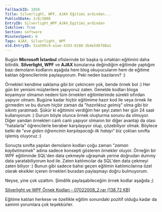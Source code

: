 ```yaml
---
FallbackID: 1950
Title: Silverlight, WPF, AJAX Eğitimi ardından...
PublishDate: 2/8/2008
EntryID: Silverlight_WPF_AJAX_Egitimi_ardindan
IsActive: True
Section: software
MinutesSpent: 0
Tags: AJAX, Silverlight, WPF
old.EntryID: 52a599c9-a1ae-4193-8188-3b4e5d6f80a1
---
```

Bugün **Microsoft İstanbul** ofislerinde bir başka iş ortakları
eğitimini daha bitirdik. **Silverlight, WPF** ve **AJAX** konularına
değindiğim eğitimde yaptığım bazı demoların kodlarını aşağıda hem blog
okuyucularım hem de eğitime katılan öğrencilerimle paylaşıyorum. Peki
neden bazılarını? :)

Örnekleri kendime saklama gibi bir çekincem yok, bende örnek bol :) Her
gün bir yenisini müşterilere yapıyoruz zaten. Genelde kodları bloga
koyamıyor olmamın nedeni tüm örnekleri eğitimlerimde sürekli sıfırdan
yapıyor olmam. Bugüne kadar hiçbir eğitimime hazır kod ile veya örnek
ile girmedim ve bu durum hiçbir zaman da "*hazırlıksız gelmiş*" olma
gibi bir sıkıntı yaratmadı. Şükür ki eğitimini verdiğim her şeyi zaten
her gün 24 saat kullanıyorum :) Durum böyle olunca örnek oluşturma
sorunu da olmuyor. Diğer yandan örnekleri canlı canlı yapıyor olmanın
bir diğer avantajı da olası "hatalarla" öğrencilerle beraber
karşılaşıyor olup, çözebiliyor olmak. Böylece belki de "*eve giden
öğrencinin karşılaşacağı ilk hatayı*" biz çoktan sınıfta işlemiş
oluyoruz :)

Sonuçta sınıfta yapılan demoların kodları çoğu zaman "*zaman
kaybetmemek*" adına sadece konsepti gösteren örnekler oluyor. Örneğin
bir WPF eğitiminde SQL'den data çekmeyle uğraşmak yerine doğrudan dummy
data yaratabiliyorum kod ile. Zaten katılımcılar da SQL'den data çekmeyi
zaten biliyor :) Bunun gibi sadece bahsi geçen eğitimin katılımcılarına
özel olarak eksikler içeren örnekleri buradan paylaşmayı doğru
bulmuyorum.

Neyse, yine çok uzattım. Şimdilik paylaşabileceğim örnek kodlar aşağıda
;)

[Silverlight ve WPF Örnek Kodları - 07022008\_2.rar (138,72
KB)](http://cdn.daron.yondem.com/assets/1950/07022008_2.rar)

Eğitime katılan herkese ve özellikle eğitim sonundaki pozitif olduğu
kadar da samimi yorumlara çok teşekkürler.


